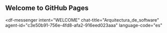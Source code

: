 ## Welcome to GitHub Pages

<script src="https://www.gstatic.com/dialogflow-console/fast/messenger/bootstrap.js?v=1"></script>
<df-messenger
  intent="WELCOME"
  chat-title="Arquitectura_de_software"
  agent-id="c3e50b91-756e-4fd8-afa2-916eed023aaa"
  language-code="es"
></df-messenger>
